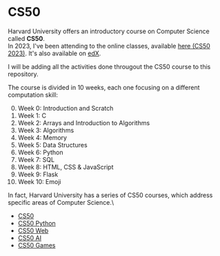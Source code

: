 # CS50

Harvard University offers an introductory course on Computer Science called **CS50**.\
In 2023, I've been attending to the online classes, available [here (CS50 2023)](https://cs50.harvard.edu/x/2023/).
It's also available on [edX](https://www.edx.org/course/introduction-computer-science-harvardx-cs50x).

I will be adding all the activities done througout the CS50 course to this repository.

The course is divided in 10 weeks, each one focusing on a different computation skill:

0. Week 0: Introduction and Scratch
1. Week 1: C
2. Week 2: Arrays and Introduction to Algorithms
3. Week 3: Algorithms
4. Week 4: Memory
5. Week 5: Data Structures
6. Week 6: Python
7. Week 7: SQL
8. Week 8: HTML, CSS & JavaScript
9. Week 9: Flask
10. Week 10: Emoji

In fact, Harvard University has a series of CS50 courses, which address specific areas of Computer Science.\

- [CS50](https://cs50.harvard.edu/x/2023/)
- [CS50 Python](https://cs50.harvard.edu/python/2022/)
- [CS50 Web](https://cs50.harvard.edu/web/2020/)
- [CS50 AI](https://cs50.harvard.edu/ai/2020/)
- [CS50 Games](https://cs50.harvard.edu/games/2018/)
